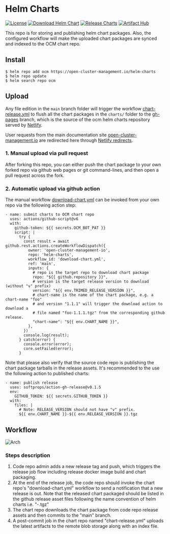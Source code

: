 # Helm Charts

[![License](https://img.shields.io/:license-apache-blue.svg)](http://www.apache.org/licenses/LICENSE-2.0.html)
[![Download Helm Chart](https://github.com/open-cluster-management-io/helm-charts/actions/workflows/download-chart.yml/badge.svg)](https://github.com/open-cluster-management-io/helm-charts/actions/workflows/download-chart.yml)
[![Release Charts](https://github.com/open-cluster-management-io/helm-charts/actions/workflows/chart-release.yml/badge.svg)](https://github.com/open-cluster-management-io/helm-charts/actions/workflows/chart-release.yml)
[![Artifact Hub](https://img.shields.io/endpoint?url=https://artifacthub.io/badge/repository/ocm-helm-charts)](https://artifacthub.io/packages/search?repo=ocm-helm-charts)

This repo is for storing and publishing helm chart packages. Also, the
configured workflow will make the uploaded chart packages are synced
and indexed to the OCM chart repo.

## Install

```shell
$ helm repo add ocm https://open-cluster-management.io/helm-charts
$ helm repo update
$ helm search repo ocm
```

## Upload

Any file edition in the `main` branch folder will trigger the workflow
[chart-release.yml](./.github/workflows/chart-release.yml)
to flush all the chart packages in the `charts/` folder to the
[gh-pages](https://github.com/open-cluster-management-io/helm-charts/tree/gh-pages)
branch, which is the source of the ocm helm charts repository served by
[Netlify](https://ocm-helm-charts.netlify.app/).

User requests from the main documentation site [open-cluster-management.io](https://open-cluster-management.io/) are
redirected here through [Netlify redirects](https://github.com/open-cluster-management-io/open-cluster-management-io.github.io/blob/main/netlify.toml).

### 1. Manual upload via pull request

After forking this repo, you can either push the chart package to your own
forked repo via github web pages or git command-lines, and then open a pull
request across the fork.

### 2. Automatic upload via github action

The manual workflow [download-chart.yml](.github/workflows/download-chart.yml)
can be invoked from your own repo via the following action step:

```
- name: submit charts to OCM chart repo
  uses: actions/github-script@v6
  with:
    github-token: ${{ secrets.OCM_BOT_PAT }}
    script: |
      try {
        const result = await github.rest.actions.createWorkflowDispatch({
          owner: 'open-cluster-management-io',
          repo: 'helm-charts',
          workflow_id: 'download-chart.yml',
          ref: 'main',
          inputs: {
            # repo is the target repo to download chart package
            repo: "${{ github.repository }}",
            # version is the target release version to download (without "v" prefix)
            version: "${{ env.TRIMED_RELEASE_VERSION }}",
            # chart-name is the name of the chart package, e.g. a chart-name "foo"
            # and version "1.1.1" will trigger the download action to download a
            # file named "foo-1.1.1.tgz" from the corresponding github release.
            "chart-name": "${{ env.CHART_NAME }}",
          },
        })
        console.log(result);
      } catch(error) {
        console.error(error);
        core.setFailed(error);
      }
```

Note that please also verify that the source code repo is publishing the chart
package tarballs in the release assets. It's recommended to the use the
following action to published charts:

```
- name: publish release
  uses: softprops/action-gh-release@v0.1.5
  env:
    GITHUB_TOKEN: ${{ secrets.GITHUB_TOKEN }}
  with:
    files: |
      # Note: RELEASE_VERSION should not have "v" prefix.
      ${{ env.CHART_NAME }}-${{ env.RELEASE_VERSION }}.tgz
```

## Workflow

![Arch](./static/arch.png)

### Steps description

1. Code repo admin adds a new release tag and push, which triggers the release
   job flow including release docker image build and chart packaging.
2. At the end of the release job, the code repo should invoke the chart repo's
   "download-chart.yml" workflow to send a notification that a new release is
   out. Note that the released chart packaged should be listed in the github
   release asset files following the name convention of helm charts i.e.
   "<chart name>-<release version>.tgz"
3. The chart repo downloads the chart package from code repo release assets and
   then commits to the "main" branch.
4. A post-commit job in the chart repo named "chart-release.yml" uploads the
   latest artifacts to the remote blob storage along with an index file.
